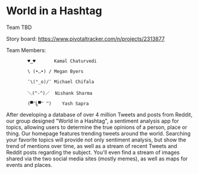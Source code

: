 # World in a Hashtag 
Team TBD

Story board: https://www.pivotaltracker.com/n/projects/2313877

Team Members:

            ♥‿♥       Kamal Chaturvedi

            \ (•◡•) / Megan Byers

            ¯\(°_o)/¯ Michael Chifala

            ＼(^-^)／  Nishank Sharma

            (▀̿Ĺ̯▀̿ ̿)    Yash Sapra

After developing a database of over 4 million Tweets and posts from Reddit, our group designed "World in a Hashtag", a sentiment analysis app for topics, allowing users to determine the true opinions of a person, place or thing. Our homepage features trending tweets around the world. Searching your favorite topics will provide not only sentiment analysis, but show the trend of mentions over time, as well as a stream of recent Tweets and Reddit posts regarding the subject. You'll even find a stream of images shared via the two social media sites (mostly memes), as well as maps for events and places.
